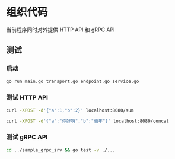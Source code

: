 # 组织代码

当前程序同时对外提供 HTTP API 和 gRPC API

## 测试

### 启动

```bash
go run main.go transport.go endpoint.go service.go
```

### 测试 HTTP API

```bash
curl -XPOST -d'{"a":1,"b":2}' localhost:8080/sum

curl -XPOST -d'{"a":"你好啊","b":"骚年"}' localhost:8080/concat
```

### 测试 gRPC API

```bash
cd ../sample_grpc_srv && go test -v ./...
```